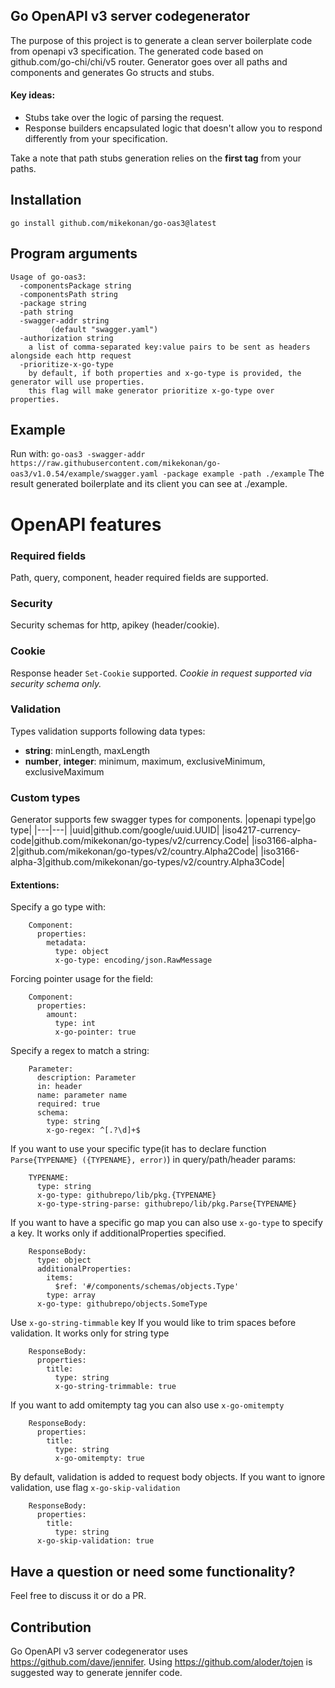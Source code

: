 Go OpenAPI v3 server codegenerator
----------------------------------------
The purpose of this project is to generate a clean server boilerplate code from openapi v3 specification. The generated code based on github.com/go-chi/chi/v5 router. Generator goes over all paths and components and generates Go structs and stubs. 

#### Key ideas:
- Stubs take over the logic of parsing the request.
- Response builders encapsulated logic that doesn't allow you to respond differently from your specification.

Take a note that path stubs generation relies on the **first tag** from your paths.
## Installation
```
go install github.com/mikekonan/go-oas3@latest
```
## Program arguments
```
Usage of go-oas3:
  -componentsPackage string
  -componentsPath string
  -package string
  -path string
  -swagger-addr string
    	 (default "swagger.yaml")
  -authorization string 
    a list of comma-separated key:value pairs to be sent as headers alongside each http request
  -prioritize-x-go-type
    by default, if both properties and x-go-type is provided, the generator will use properties.
    this flag will make generator prioritize x-go-type over properties.

```
## Example
Run with: ```go-oas3 -swagger-addr https://raw.githubusercontent.com/mikekonan/go-oas3/v1.0.54/example/swagger.yaml -package example -path ./example```
The result generated boilerplate and its client you can see at ./example.

# OpenAPI features
### Required fields
Path, query, component, header required fields are supported.

### Security
Security schemas for http, apikey (header/cookie).

### Cookie
Response header `Set-Cookie` supported. *Cookie in request supported via security schema only.*  

### Validation
Types validation supports following data types:
- **string**: minLength, maxLength
- **number**, **integer**: minimum, maximum, exclusiveMinimum, exclusiveMaximum

### Custom types
Generator supports few swagger types for components. 
|openapi type|go type|
|---|---|
|uuid|github.com/google/uuid.UUID|
|iso4217-currency-code|github.com/mikekonan/go-types/v2/currency.Code|
|iso3166-alpha-2|github.com/mikekonan/go-types/v2/country.Alpha2Code|
|iso3166-alpha-3|github.com/mikekonan/go-types/v2/country.Alpha3Code|

#### Extentions:
Specify a go type with:
```
    Component:
      properties:
        metadata:
          type: object
          x-go-type: encoding/json.RawMessage
```

Forcing pointer usage for the field:
```
    Component:
      properties:
        amount:
          type: int
          x-go-pointer: true
```

Specify a regex to match a string:
```
    Parameter:
      description: Parameter
      in: header
      name: parameter name
      required: true
      schema:
        type: string
        x-go-regex: ^[.?\d]+$
```

If you want to use your specific type(it has to declare function ```Parse{TYPENAME} ({TYPENAME}, error)```) in query/path/header params:
```
    TYPENAME:
      type: string
      x-go-type: githubrepo/lib/pkg.{TYPENAME}
      x-go-type-string-parse: githubrepo/lib/pkg.Parse{TYPENAME}
```

If you want to have a specific go map you can also use `x-go-type` to specify a key. It works only if additionalProperties specified.
```
    ResponseBody:
      type: object
      additionalProperties:
        items:
          $ref: '#/components/schemas/objects.Type'
        type: array
      x-go-type: githubrepo/objects.SomeType
```

Use `x-go-string-timmable` key If you would like to trim spaces before validation. It works only for string type
```
    ResponseBody:
      properties:
        title:
          type: string
          x-go-string-trimmable: true
```

If you want to add omitempty tag you can also use `x-go-omitempty`
```
    ResponseBody:
      properties:
        title:
          type: string
          x-go-omitempty: true
```

By default, validation is added to request body objects. If you want to ignore validation, use flag `x-go-skip-validation`
```
    ResponseBody:
      properties:
        title:
          type: string
      x-go-skip-validation: true
```
## Have a question or need some functionality?
Feel free to discuss it or do a PR.

## Contribution
Go OpenAPI v3 server codegenerator uses https://github.com/dave/jennifer. 
Using https://github.com/aloder/tojen is suggested way to generate jennifer code.
